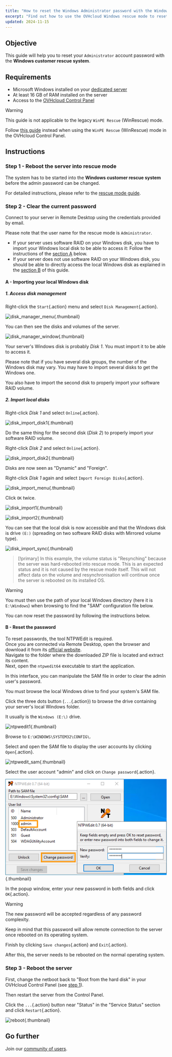 ```yaml
---
title: "How to reset the Windows Administrator password with the Windows customer rescue system"
excerpt: "Find out how to use the OVHcloud Windows rescue mode to reset the password of the Administrator account on a Windows dedicated server"
updated: 2024-11-15
---
```


## Objective

This guide will help you to reset your `Administrator` account password with the **Windows customer rescue system**.

## Requirements

- Microsoft Windows installed on your [dedicated server](/links/bare-metal/bare-metal)
- At least 16 GB of RAM installed on the server
- Access to the [OVHcloud Control Panel](/links/manager)

> [!warning]
>
> This guide is not applicable to the legacy `WinPE Rescue` (WinRescue) mode.
>
> Follow [this guide](/pages/bare_metal_cloud/dedicated_servers/changing-admin-password-on-windows) instead when using the `WinPE Rescue` (WinRescue) mode in the OVHcloud Control Panel.

## Instructions

### Step 1 - Reboot the server into rescue mode <a name="step1"></a>

The system has to be started into the **Windows customer rescue system** before the admin password can be changed.

For detailed instructions, please refer to the [rescue mode guide](/pages/bare_metal_cloud/dedicated_servers/rescue-customer-windows).

### Step 2 - Clear the current password <a name="step2"></a>

Connect to your server in Remote Desktop using the credentials provided by email.

Please note that the user name for the rescue mode is `Administrator`.

- If your server uses software RAID on your Windows disk, you have to import your Windows local disk to be able to access it: Follow the instructions of the [section A](#sectionA) below.
- If your server does not use software RAID on your Windows disk, you should be able to directly access the local Windows disk as explained in the [section B](#sectionB) of this guide.

#### A - Importing your local Windows disk <a name="sectionA"></a>

##### 1. Access disk management

Right-click the `Start`{.action} menu and select `Disk Management`{.action}.

![disk_manager_menu](images/disk_manager_menu.png){.thumbnail}

You can then see the disks and volumes of the server.

![disk_manager_window](images/disk_manager_window1.png){.thumbnail}

Your server's Windows disk is probably *Disk 1*. You must import it to be able to access it.

Please note that if you have several disk groups, the number of the Windows disk may vary. You may have to import several disks to get the Windows one.

You also have to import the second disk to properly import your software RAID volume.

##### 2. Import local disks

Right-click *Disk 1* and select `Online`{.action}.

![disk_import_disk1](images/disk_manager_disk1on.png){.thumbnail}

Do the same thing for the second disk (*Disk 2*) to properly import your software RAID volume.

Right-click *Disk 2* and select `Online`{.action}.

![disk_import_disk2](images/disk_manager_disk2on.png){.thumbnail}

Disks are now seen as "Dynamic" and "Foreign".

Right-click *Disk 1* again and select `Import Foreign Disks`{.action}.

![disk_import_menu](images/disk_manager_diskimport.png){.thumbnail}

Click `OK` twice.

![disk_import1](images/disk_import1.png){.thumbnail}

![disk_import2](images/disk_import2.png){.thumbnail}

You can see that the local disk is now accessible and that the Windows disk is drive `(E:)` (spreading on two software RAID disks with Mirrored volume type).

![disk_import_sync](images/disk_import_sync.png){.thumbnail}

> [!primary]
> In this example, the volume status is "Resynching" because the server was hard-rebooted into rescue mode. This is an expected status and it is not caused by the rescue mode itself.
> This will not affect data on the volume and resynchronisation will continue once the server is rebooted on its installed OS.

> [!warning]
>
> You must then use the path of your local Windows directory (here it is `E:\Windows`) when browsing to find the "SAM" configuration file below.

You can now reset the password by following the instructions below.

#### B - Reset the password <a name="sectionB"></a>

To reset passwords, the tool NTPWEdit is required.<br>
Once you are connected via Remote Desktop, open the browser and download it from its [official website](http://www.cdslow.org.ru/files/ntpwedit/ntpwed07.zip).<br>
Navigate to the folder where the downloaded ZIP file is located and extract its content.<br>
Next, open the `ntpwedit64` executable to start the application.

In this interface, you can manipulate the SAM file in order to clear the admin user's password.

You must browse the local Windows drive to find your system's SAM file.

Click the three dots button (`...`{.action}) to browse the drive containing your server's local Windows folder.

It usually is the `Windows (E:\)` drive.

![ntpwedit1](images/ntpwedit_1.png){.thumbnail}

Browse to `E:\WINDOWS\SYSTEM32\CONFIG\`.

Select and open the SAM file to display the user accounts by clicking `Open`{.action}.

![ntpwedit_sam](images/SAM.png){.thumbnail}

Select the user account "admin" and click on `Change password`{.action}.

![ntpwedit2](images/ntpwedit_2.png){.thumbnail}

In the popup window, enter your new password in both fields and click `OK`{.action}.

> [!warning]
>
> The new password will be accepted regardless of any password complexity.
>
> Keep in mind that this password will allow remote connection to the server once rebooted on its operating system.

Finish by clicking `Save changes`{.action} and `Exit`{.action}.

After this, the server needs to be rebooted on the normal operating system.

### Step 3 - Reboot the server <a name="step3"></a>

First, change the netboot back to "Boot from the hard disk" in your OVHcloud Control Panel (see [step 1](#step1)).

Then restart the server from the Control Panel.

Click the `...`{.action} button near "Status" in the "Service Status" section and click `Restart`{.action}.

![reboot](/pages/assets/screens/control_panel/product-selection/bare-metal-cloud/dedicated-servers/general-information/cp_dedicated_restart.png){.thumbnail}

## Go further

Join our [community of users](/links/community).
